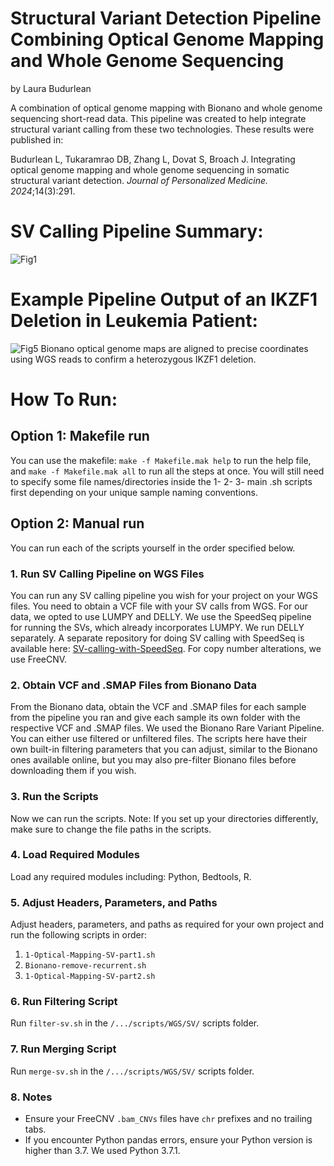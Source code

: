 # Structural Variant Detection Pipeline Combining Optical Genome Mapping and Whole Genome Sequencing
by Laura Budurlean

A combination of optical genome mapping with Bionano and whole genome sequencing short-read data. This pipeline was created to help integrate structural variant calling from these two technologies. These results were published in:

Budurlean L, Tukaramrao DB, Zhang L, Dovat S, Broach J. Integrating optical genome mapping and whole genome sequencing in somatic structural variant detection. *Journal of Personalized Medicine. 2024*;14(3):291.

# SV Calling Pipeline Summary:
![Fig1](https://github.com/user-attachments/assets/be599605-4406-4032-b91a-4fa5d652ba7a)

# Example Pipeline Output of an IKZF1 Deletion in Leukemia Patient:
![Fig5](https://github.com/user-attachments/assets/5dbdc675-29a0-4e02-a1ad-992555c61599)
Bionano optical genome maps are aligned to precise coordinates using WGS reads to confirm a heterozygous IKZF1 deletion.

# How To Run:

## Option 1: Makefile run

You can use the makefile: ```make -f Makefile.mak help``` to run the help file, and ```make -f Makefile.mak all``` to run all the steps at once. You will still need to specify some file names/directories inside the 1- 2- 3- main .sh scripts first depending on your unique sample naming conventions.

## Option 2: Manual run

You can run each of the scripts yourself in the order specified below.

### 1. Run SV Calling Pipeline on WGS Files

You can run any SV calling pipeline you wish for your project on your WGS files. You need to obtain a VCF file with your SV calls from WGS. For our data, we opted to use LUMPY and DELLY. We use the SpeedSeq pipeline for running the SVs, which already incorporates LUMPY. We run DELLY separately. A separate repository for doing SV calling with SpeedSeq is available here: [SV-calling-with-SpeedSeq](https://github.com/laura-budurlean/SV-calling-with-SpeedSeq). For copy number alterations, we use FreeCNV.

### 2. Obtain VCF and .SMAP Files from Bionano Data

From the Bionano data, obtain the VCF and .SMAP files for each sample from the pipeline you ran and give each sample its own folder with the respective VCF and .SMAP files. We used the Bionano Rare Variant Pipeline. You can either use filtered or unfiltered files. The scripts here have their own built-in filtering parameters that you can adjust, similar to the Bionano ones available online, but you may also pre-filter Bionano files before downloading them if you wish.

### 3. Run the Scripts

Now we can run the scripts. Note: If you set up your directories differently, make sure to change the file paths in the scripts.

### 4. Load Required Modules

Load any required modules including: Python, Bedtools, R.

### 5. Adjust Headers, Parameters, and Paths

Adjust headers, parameters, and paths as required for your own project and run the following scripts in order:

1. `1-Optical-Mapping-SV-part1.sh`
2. `Bionano-remove-recurrent.sh`
3. `1-Optical-Mapping-SV-part2.sh`

### 6. Run Filtering Script

Run `filter-sv.sh` in the `/.../scripts/WGS/SV/` scripts folder.

### 7. Run Merging Script

Run `merge-sv.sh` in the `/.../scripts/WGS/SV/` scripts folder.

### 8. Notes

- Ensure your FreeCNV `.bam_CNVs` files have `chr` prefixes and no trailing tabs.
- If you encounter Python pandas errors, ensure your Python version is higher than 3.7. We used Python 3.7.1.